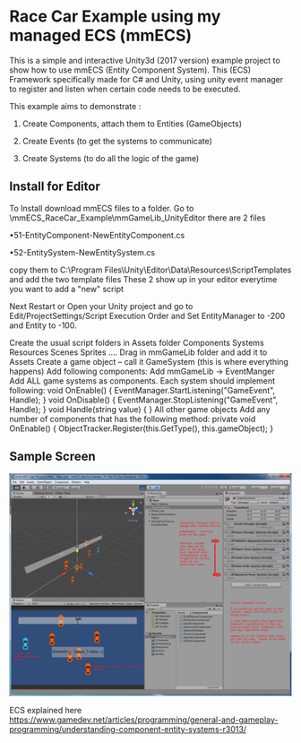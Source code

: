# Race Car Example using my managed ECS  (mmECS)
This is a simple and interactive Unity3d (2017 version) example project to show how to use mmECS (Entity Component System).
This (ECS) Framework specifically made for C# and Unity, using unity event manager to register and listen when certain code needs to be executed.

This example aims to demonstrate :

1. Create Components, attach them to Entities (GameObjects)

2. Create Events (to get the systems to communicate)

3. Create Systems (to do all the logic of the game)

## Install for Editor
To Install download mmECS files to a folder.
Go to \mmECS_RaceCar_Example\mmGameLib_UnityEditor
there are 2 files

•51-EntityComponent-NewEntityComponent.cs

•52-EntitySystem-NewEntitySystem.cs

copy them to C:\Program Files\Unity\Editor\Data\Resources\ScriptTemplates and add the two template files
These 2 show up in your editor everytime you want to add a "new" script

Next Restart or Open your Unity project and go to Edit/ProjectSettings/Script Execution Order and Set EntityManager to -200 and Entity to -100.

Create the usual script folders in Assets folder
	Components
	Systems
	Resources
	Scenes
	Sprites
	….
Drag in mmGameLib folder and add it to Assets
Create a game object – call it GameSystem (this is where everything happens)
	Add following components:
	Add mmGameLib -> EventManger
	Add ALL game systems as components.  Each system should implement following:
    void OnEnable()
    {
        EventManager.StartListening("GameEvent", Handle);
    }
    void OnDisable()
    {
        EventManager.StopListening("GameEvent", Handle);
    }
    void Handle(string value)
    {
    }
All other game objects
	Add any number of components that has the following method:
	    private void OnEnable()
    {
        ObjectTracker.Register(this.GetType(), this.gameObject);
    }

	
## Sample Screen

![game image](RaceCarGame.png)

ECS explained here https://www.gamedev.net/articles/programming/general-and-gameplay-programming/understanding-component-entity-systems-r3013/


